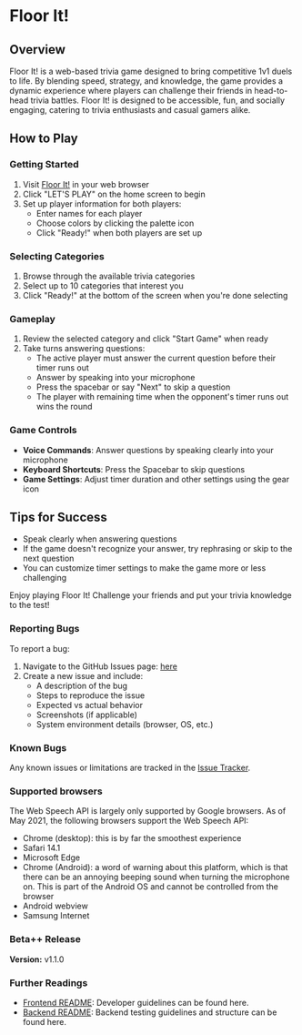 # Floor It!

## Overview

Floor It! is a web-based trivia game designed to bring competitive 1v1 duels to life. By
blending speed, strategy, and knowledge, the game provides a dynamic experience where
players can challenge their friends in head-to-head trivia battles. Floor It! is
designed to be accessible, fun, and socially engaging, catering to trivia enthusiasts
and casual gamers alike.

## How to Play

### Getting Started

1. Visit [Floor It!](https://uw-floor-it.web.app/) in your web browser
2. Click "LET'S PLAY" on the home screen to begin
3. Set up player information for both players:
    - Enter names for each player
    - Choose colors by clicking the palette icon
    - Click "Ready!" when both players are set up

### Selecting Categories

1. Browse through the available trivia categories
2. Select up to 10 categories that interest you
3. Click "Ready!" at the bottom of the screen when you're done selecting

### Gameplay

1. Review the selected category and click "Start Game" when ready
2. Take turns answering questions:
    - The active player must answer the current question before their timer runs out
    - Answer by speaking into your microphone
    - Press the spacebar or say "Next" to skip a question
    - The player with remaining time when the opponent's timer runs out wins the round

### Game Controls

- **Voice Commands**: Answer questions by speaking clearly into your microphone
- **Keyboard Shortcuts**: Press the Spacebar to skip questions
- **Game Settings**: Adjust timer duration and other settings using the gear icon

## Tips for Success

- Speak clearly when answering questions
- If the game doesn't recognize your answer, try rephrasing or skip to the next question
- You can customize timer settings to make the game more or less challenging

Enjoy playing Floor It! Challenge your friends and put your trivia knowledge to the
test!

### Reporting Bugs

To report a bug:

1. Navigate to the GitHub Issues
   page: [here](https://github.com/apnguyen1/floor-it/issues)
2. Create a new issue and include:
    - A description of the bug
    - Steps to reproduce the issue
    - Expected vs actual behavior
    - Screenshots (if applicable)
    - System environment details (browser, OS, etc.)

### Known Bugs

Any known issues or limitations are tracked in
the [Issue Tracker](https://github.com/apnguyen1/floor-it/issues).

### Supported browsers

The Web Speech API is largely only supported by Google browsers. As
of May 2021, the following browsers support the Web Speech API:

- Chrome (desktop): this is by far the smoothest experience
- Safari 14.1
- Microsoft Edge
- Chrome (Android): a word of warning about this platform, which is that there can be an
  annoying beeping sound when turning the microphone on. This is part of the Android OS
  and cannot be controlled from the browser
- Android webview
- Samsung Internet

### Beta++ Release

**Version:** v1.1.0

### Further Readings

- [Frontend README](https://github.com/apnguyen1/floor-it/blob/main/frontend/README.md):
  Developer guidelines can be found here.
- [Backend README](https://github.com/apnguyen1/floor-it/blob/main/backend/README.md):
  Backend testing guidelines and structure can be found here.
